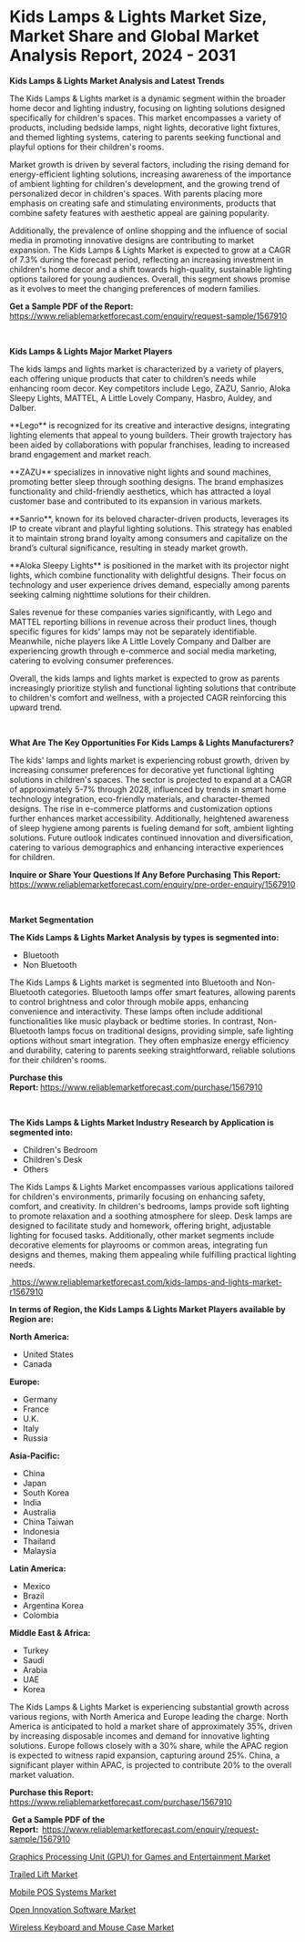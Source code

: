 <p><h1>Kids Lamps & Lights Market Size, Market Share and Global Market Analysis Report, 2024 - 2031</h1></p><p><strong>Kids Lamps & Lights Market Analysis and Latest Trends</strong></p>
<p><p>The Kids Lamps & Lights market is a dynamic segment within the broader home decor and lighting industry, focusing on lighting solutions designed specifically for children's spaces. This market encompasses a variety of products, including bedside lamps, night lights, decorative light fixtures, and themed lighting systems, catering to parents seeking functional and playful options for their children's rooms. </p><p>Market growth is driven by several factors, including the rising demand for energy-efficient lighting solutions, increasing awareness of the importance of ambient lighting for children's development, and the growing trend of personalized decor in children's spaces. With parents placing more emphasis on creating safe and stimulating environments, products that combine safety features with aesthetic appeal are gaining popularity.</p><p>Additionally, the prevalence of online shopping and the influence of social media in promoting innovative designs are contributing to market expansion. The Kids Lamps & Lights Market is expected to grow at a CAGR of 7.3% during the forecast period, reflecting an increasing investment in children's home decor and a shift towards high-quality, sustainable lighting options tailored for young audiences. Overall, this segment shows promise as it evolves to meet the changing preferences of modern families.</p></p>
<p><strong>Get a Sample PDF of the Report:&nbsp;</strong> <a href="https://www.reliablemarketforecast.com/enquiry/request-sample/1567910?utm_campaign=1870&utm_medium=2&utm_source=Github&utm_content=ia&utm_term=07122024&utm_id=kids-lamps-lights">https://www.reliablemarketforecast.com/enquiry/request-sample/1567910</a></p>
<p>&nbsp;</p>
<p><strong>Kids Lamps & Lights Major Market Players</strong></p>
<p><p>The kids lamps and lights market is characterized by a variety of players, each offering unique products that cater to children’s needs while enhancing room decor. Key competitors include Lego, ZAZU, Sanrio, Aloka Sleepy Lights, MATTEL, A Little Lovely Company, Hasbro, Auldey, and Dalber.</p><p>**Lego** is recognized for its creative and interactive designs, integrating lighting elements that appeal to young builders. Their growth trajectory has been aided by collaborations with popular franchises, leading to increased brand engagement and market reach. </p><p>**ZAZU** specializes in innovative night lights and sound machines, promoting better sleep through soothing designs. The brand emphasizes functionality and child-friendly aesthetics, which has attracted a loyal customer base and contributed to its expansion in various markets.</p><p>**Sanrio**, known for its beloved character-driven products, leverages its IP to create vibrant and playful lighting solutions. This strategy has enabled it to maintain strong brand loyalty among consumers and capitalize on the brand’s cultural significance, resulting in steady market growth.</p><p>**Aloka Sleepy Lights** is positioned in the market with its projector night lights, which combine functionality with delightful designs. Their focus on technology and user experience drives demand, especially among parents seeking calming nighttime solutions for their children.</p><p>Sales revenue for these companies varies significantly, with Lego and MATTEL reporting billions in revenue across their product lines, though specific figures for kids' lamps may not be separately identifiable. Meanwhile, niche players like A Little Lovely Company and Dalber are experiencing growth through e-commerce and social media marketing, catering to evolving consumer preferences.</p><p>Overall, the kids lamps and lights market is expected to grow as parents increasingly prioritize stylish and functional lighting solutions that contribute to children's comfort and wellness, with a projected CAGR reinforcing this upward trend.</p></p>
<p>&nbsp;</p>
<p><strong>What Are The Key Opportunities For Kids Lamps & Lights Manufacturers?</strong></p>
<p><p>The kids' lamps and lights market is experiencing robust growth, driven by increasing consumer preferences for decorative yet functional lighting solutions in children's spaces. The sector is projected to expand at a CAGR of approximately 5-7% through 2028, influenced by trends in smart home technology integration, eco-friendly materials, and character-themed designs. The rise in e-commerce platforms and customization options further enhances market accessibility. Additionally, heightened awareness of sleep hygiene among parents is fueling demand for soft, ambient lighting solutions. Future outlook indicates continued innovation and diversification, catering to various demographics and enhancing interactive experiences for children.</p></p>
<p><strong>Inquire or Share Your Questions If Any Before Purchasing This Report:</strong> <a href="https://www.reliablemarketforecast.com/enquiry/pre-order-enquiry/1567910?utm_campaign=1870&utm_medium=2&utm_source=Github&utm_content=ia&utm_term=07122024&utm_id=kids-lamps-lights">https://www.reliablemarketforecast.com/enquiry/pre-order-enquiry/1567910</a></p>
<p>&nbsp;</p>
<p><strong>Market Segmentation</strong></p>
<p><strong>The Kids Lamps & Lights Market Analysis by types is segmented into:</strong></p>
<p><ul><li>Bluetooth</li><li>Non Bluetooth</li></ul></p>
<p><p>The Kids Lamps & Lights market is segmented into Bluetooth and Non-Bluetooth categories. Bluetooth lamps offer smart features, allowing parents to control brightness and color through mobile apps, enhancing convenience and interactivity. These lamps often include additional functionalities like music playback or bedtime stories. In contrast, Non-Bluetooth lamps focus on traditional designs, providing simple, safe lighting options without smart integration. They often emphasize energy efficiency and durability, catering to parents seeking straightforward, reliable solutions for their children's rooms.</p></p>
<p><strong>Purchase this Report:&nbsp;</strong><a href="https://www.reliablemarketforecast.com/purchase/1567910?utm_campaign=1870&utm_medium=2&utm_source=Github&utm_content=ia&utm_term=07122024&utm_id=kids-lamps-lights">https://www.reliablemarketforecast.com/purchase/1567910</a></p>
<p>&nbsp;</p>
<p><strong>The Kids Lamps & Lights Market Industry Research by Application is segmented into:</strong></p>
<p><ul><li>Children's Bedroom</li><li>Children's Desk</li><li>Others</li></ul></p>
<p><p>The Kids Lamps & Lights Market encompasses various applications tailored for children's environments, primarily focusing on enhancing safety, comfort, and creativity. In children's bedrooms, lamps provide soft lighting to promote relaxation and a soothing atmosphere for sleep. Desk lamps are designed to facilitate study and homework, offering bright, adjustable lighting for focused tasks. Additionally, other market segments include decorative elements for playrooms or common areas, integrating fun designs and themes, making them appealing while fulfilling practical lighting needs.</p></p>
<p><a href="https://www.reliablemarketforecast.com/kids-lamps-and-lights-market-r1567910?utm_campaign=1870&utm_medium=2&utm_source=Github&utm_content=ia&utm_term=07122024&utm_id=kids-lamps-lights">&nbsp;https://www.reliablemarketforecast.com/kids-lamps-and-lights-market-r1567910</a></p>
<p><strong>In terms of Region, the Kids Lamps & Lights Market Players available by Region are:</strong></p>
<p>
    <p> <strong> North America: </strong>
        <ul>
            <li>United States</li>
            <li>Canada</li>
        </ul>
        </p> 
    <p> <strong> Europe: </strong>
        <ul>
            <li>Germany</li>
            <li>France</li>
            <li>U.K.</li>
            <li>Italy</li>
            <li>Russia</li>
        </ul>
        </p> 
    <p> <strong> Asia-Pacific: </strong>
        <ul>
            <li>China</li>
            <li>Japan</li>
            <li>South Korea</li>
            <li>India</li>
            <li>Australia</li>
            <li>China Taiwan</li>
            <li>Indonesia</li>
            <li>Thailand</li>
            <li>Malaysia</li>
        </ul>
        </p> 
    <p> <strong> Latin America: </strong>
        <ul>
            <li>Mexico</li>
            <li>Brazil</li>
            <li>Argentina Korea</li>
            <li>Colombia</li>
        </ul>
        </p> 
    <p> <strong> Middle East & Africa: </strong>
        <ul>
            <li>Turkey</li>
            <li>Saudi</li>
            <li>Arabia</li>
            <li>UAE</li>
            <li>Korea</li>
        </ul>
    </p>
    </p>
<p><p>The Kids Lamps & Lights Market is experiencing substantial growth across various regions, with North America and Europe leading the charge. North America is anticipated to hold a market share of approximately 35%, driven by increasing disposable incomes and demand for innovative lighting solutions. Europe follows closely with a 30% share, while the APAC region is expected to witness rapid expansion, capturing around 25%. China, a significant player within APAC, is projected to contribute 20% to the overall market valuation.</p></p>
<p><strong>Purchase this Report: </strong><a href="https://www.reliablemarketforecast.com/purchase/1567910?utm_campaign=1870&utm_medium=2&utm_source=Github&utm_content=ia&utm_term=07122024&utm_id=kids-lamps-lights">https://www.reliablemarketforecast.com/purchase/1567910</a></p>
<p>&nbsp;<strong>Get a Sample PDF of the Report:&nbsp;&nbsp;</strong><a href="https://www.reliablemarketforecast.com/enquiry/request-sample/1567910?utm_campaign=1870&utm_medium=2&utm_source=Github&utm_content=ia&utm_term=07122024&utm_id=kids-lamps-lights">https://www.reliablemarketforecast.com/enquiry/request-sample/1567910</a></p>
<p><strong></strong></p>
<p><p><a href="https://issuu.com/reportprime-2/docs/graphics-processing-unit-gpu-for-games-and-enterta?utm_campaign=1870&utm_medium=2&utm_source=Github&utm_content=ia&utm_term=07122024&utm_id=kids-lamps-lights">Graphics Processing Unit (GPU) for Games and Entertainment Market</a></p><p><a href="https://github.com/PeterParrish5/Market-Research-Report-List-7/blob/main/trailed-lift-market.md?utm_campaign=1870&utm_medium=2&utm_source=Github&utm_content=ia&utm_term=07122024&utm_id=kids-lamps-lights">Trailed Lift Market</a></p><p><a href="https://www.linkedin.com/pulse/financial-insights-market-potential-mobile-pos-systems-research-momjf?utm_campaign=1870&utm_medium=2&utm_source=Github&utm_content=ia&utm_term=07122024&utm_id=kids-lamps-lights">Mobile POS Systems Market</a></p><p><a href="https://www.linkedin.com/pulse/open-innovation-software-market-size-current-development-sales-ysw6f?utm_campaign=1870&utm_medium=2&utm_source=Github&utm_content=ia&utm_term=07122024&utm_id=kids-lamps-lights">Open Innovation Software Market</a></p><p><a href="https://issuu.com/reportprime-2/docs/wireless-keyboard-and-mouse-case-market-size-2030.?utm_campaign=1870&utm_medium=2&utm_source=Github&utm_content=ia&utm_term=07122024&utm_id=kids-lamps-lights">Wireless Keyboard and Mouse Case Market</a></p></p>